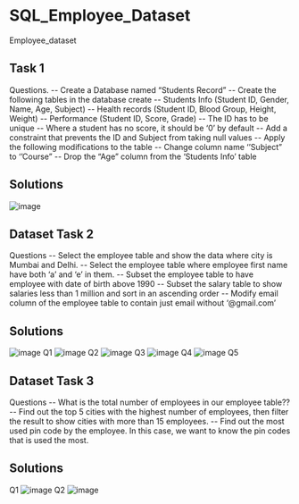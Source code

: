 # SQL_Employee_Dataset

Employee_dataset
## Task 1
Questions.
-- Create a Database named “Students Record”
-- Create the following tables in the database create
-- Students Info  (Student ID, Gender, Name, Age, Subject)
-- Health records (Student ID, Blood Group, Height, Weight)
-- Performance (Student ID, Score, Grade)
-- The ID has to be unique
-- Where a student has no score, it should be ‘0’ by default
-- Add a constraint that prevents the ID and Subject from taking null values
-- Apply the following modifications to the table
-- Change column name ‘’Subject” to ‘’Course” 
-- Drop the “Age” column from the ‘Students Info’ table
## Solutions
![image](https://github.com/Omablu/SQL_Employee_Dataset/assets/119351114/04f5895d-1964-4701-af9b-3e82132e89c0)

## Dataset Task 2
Questions
-- Select the employee table and show the data where city is Mumbai and Delhi. 
-- Select the employee table where employee first name have both ‘a’ and ‘e’  in them. 
-- Subset the employee table to have employee with date of birth above 1990
-- Subset the salary table to show salaries less than 1 million and sort in an ascending order
-- Modify email column of the employee table to contain just email without ‘@gmail.com’

## Solutions

![image](https://github.com/Omablu/SQL_Employee_Dataset/assets/119351114/fa340ee4-8a63-4307-87f6-41fe80a52a36)
Q1
![image](https://github.com/Omablu/SQL_Employee_Dataset/assets/119351114/99681145-6826-4ed6-b723-5474c1eafb0e)
Q2
![image](https://github.com/Omablu/SQL_Employee_Dataset/assets/119351114/f0bb2ea1-571e-43fc-b0d9-2f3d492b310e)
Q3
![image](https://github.com/Omablu/SQL_Employee_Dataset/assets/119351114/dfe52686-ae2a-4f5f-a44a-74bbe76b95a2)
Q4
![image](https://github.com/Omablu/SQL_Employee_Dataset/assets/119351114/0ccc0d16-b127-4929-9e50-3b9646b30f91)
Q5

## Dataset Task 3
Questions
-- What is the total number of employees in our employee table??
-- Find out the top 5 cities with the highest number of    employees, then filter the result to show cities with more than 15 employees.
-- Find out the most used pin code by the employee. In this case, we want to know the pin codes that is used the most.

## Solutions
Q1
![image](https://github.com/Omablu/SQL_Employee_Dataset/assets/119351114/4385d19b-7236-4513-af3b-f0a8193d029b)
Q2
![image](https://github.com/Omablu/SQL_Employee_Dataset/assets/119351114/57b1e55b-e390-451a-b5e1-6177d66ac769)
